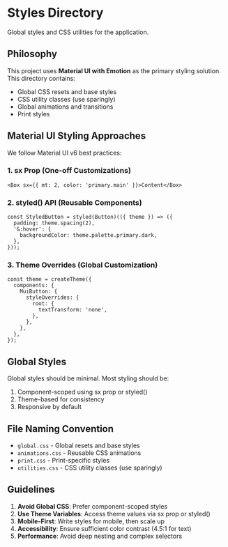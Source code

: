 # Styles Directory

Global styles and CSS utilities for the application.

## Philosophy

This project uses **Material UI with Emotion** as the primary styling solution. This directory contains:

- Global CSS resets and base styles
- CSS utility classes (use sparingly)
- Global animations and transitions
- Print styles

## Material UI Styling Approaches

We follow Material UI v6 best practices:

### 1. sx Prop (One-off Customizations)

```tsx
<Box sx={{ mt: 2, color: 'primary.main' }}>Content</Box>
```

### 2. styled() API (Reusable Components)

```tsx
const StyledButton = styled(Button)(({ theme }) => ({
  padding: theme.spacing(2),
  '&:hover': {
    backgroundColor: theme.palette.primary.dark,
  },
}));
```

### 3. Theme Overrides (Global Customization)

```tsx
const theme = createTheme({
  components: {
    MuiButton: {
      styleOverrides: {
        root: {
          textTransform: 'none',
        },
      },
    },
  },
});
```

## Global Styles

Global styles should be minimal. Most styling should be:

1. Component-scoped using sx prop or styled()
2. Theme-based for consistency
3. Responsive by default

## File Naming Convention

- `global.css` - Global resets and base styles
- `animations.css` - Reusable CSS animations
- `print.css` - Print-specific styles
- `utilities.css` - CSS utility classes (use sparingly)

## Guidelines

1. **Avoid Global CSS**: Prefer component-scoped styles
2. **Use Theme Variables**: Access theme values via sx prop or styled()
3. **Mobile-First**: Write styles for mobile, then scale up
4. **Accessibility**: Ensure sufficient color contrast (4.5:1 for text)
5. **Performance**: Avoid deep nesting and complex selectors
